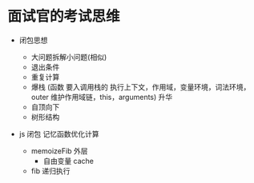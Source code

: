 # 面试官的考试思维

- 闭包思想
  - 大问题拆解小问题(相似)
  - 退出条件
  - 重复计算
  - 爆栈 (函数 要入调用栈的 执行上下文，作用域，变量环境，词法环境，
  outer 维护作用域链，this，arguments)
  升华
  - 自顶向下
  - 树形结构

- js 闭包 记忆函数优化计算
  - memoizeFib 外层
    - 自由变量 cache
  - fib 递归执行
  